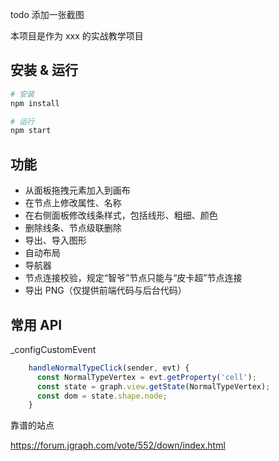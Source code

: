 todo 添加一张截图

本项目是作为 xxx 的实战教学项目

## 安装 & 运行

``` bash
# 安装
npm install

# 运行
npm start
```

## 功能

- 从面板拖拽元素加入到画布
- 在节点上修改属性、名称
- 在右侧面板修改线条样式，包括线形、粗细、颜色
- 删除线条、节点级联删除
- 导出、导入图形
- 自动布局
- 导航器
- 节点连接校验，规定“智爷”节点只能与“皮卡超”节点连接
- 导出 PNG（仅提供前端代码与后台代码）

## 常用 API
_configCustomEvent

```js
    handleNormalTypeClick(sender, evt) {
      const NormalTypeVertex = evt.getProperty('cell');
      const state = graph.view.getState(NormalTypeVertex);
      const dom = state.shape.node;
    }
```

靠谱的站点

https://forum.jgraph.com/vote/552/down/index.html
